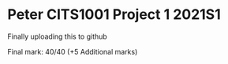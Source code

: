 # Peter CITS1001 Project 1 2021S1

Finally uploading this to github

Final mark: 40/40 (+5 Additional marks)
